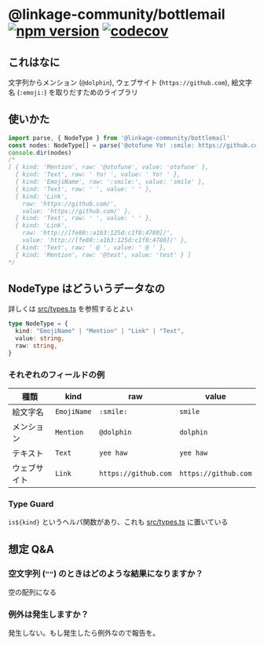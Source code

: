 @linkage-community/bottlemail [![npm version](https://badge.fury.io/js/%40linkage-community%2Fbottlemail.svg)](https://badge.fury.io/js/%40linkage-community%2Fbottlemail) [![codecov](https://codecov.io/gh/linkage-community/bottlemail/branch/master/graph/badge.svg)](https://codecov.io/gh/linkage-community/bottlemail)
===

これはなに
---
文字列からメンション (`@dolphin`), ウェブサイト (`https://github.com`), 絵文字名 (`:emoji:`) を取りだすためのライブラリ

使いかた
---

```typescript
import parse, { NodeType } from '@linkage-community/bottlemail'
const nodes: NodeType[] = parse('@otofune Yo! :smile: https://github.com/ http://[fe80::a1b3:125d:c1f8:4780]/ @ @test')
console.dir(nodes)
/*
[ { kind: 'Mention', raw: '@otofune', value: 'otofune' },
  { kind: 'Text', raw: ' Yo! ', value: ' Yo! ' },
  { kind: 'EmojiName', raw: ':smile:', value: 'smile' },
  { kind: 'Text', raw: ' ', value: ' ' },
  { kind: 'Link',
    raw: 'https://github.com/',
    value: 'https://github.com/' },
  { kind: 'Text', raw: ' ', value: ' ' },
  { kind: 'Link',
    raw: 'http://[fe80::a1b3:125d:c1f8:4780]/',
    value: 'http://[fe80::a1b3:125d:c1f8:4780]/' },
  { kind: 'Text', raw: ' @ ', value: ' @ ' },
  { kind: 'Mention', raw: '@test', value: 'test' } ]
*/
```

NodeType はどういうデータなの
---

詳しくは [src/types.ts](./src/types.ts) を参照するとよい

```typescript
type NodeType = {
  kind: "EmojiName" | "Mention" | "Link" | "Text",
  value: string,
  raw: string,
}
```

### それぞれのフィールドの例

種類|kind|raw|value
--|--|--|--
絵文字名|`EmojiName`|`:smile:`|`smile`
メンション|`Mention`|`@dolphin`|`dolphin`
テキスト|`Text`|`yee haw`|`yee haw`
ウェブサイト|`Link`|`https://github.com`|`https://github.com`

### Type Guard
`is${kind}` というヘルパ関数があり、これも [src/types.ts](./src/types.ts) に置いている

## 想定 Q&A

### 空文字列 (`""`) のときはどのような結果になりますか？
空の配列になる

### 例外は発生しますか？
発生しない。もし発生したら例外なので報告を。
